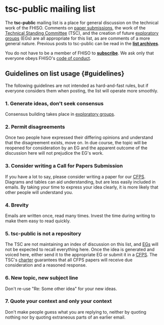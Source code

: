 tsc-public mailing list
=======================

The **tsc-public** mailing list is a place for general discussion on the
technical work of the FHISO.   Comments on [paper submissions](cfps/papers),
the work of the [Technical Standing Committee](/) (TSC), and the creation of
future [exploratory groups](egs) (EGs) are all appropriate for this list, as
are comments of a more general nature.  Previous posts to tsc-public can be
read in the 
[**list archives**](http://fhiso.org/pipermail/tsc-public_fhiso.org/).

You do not have to be a member of FHISO to 
[**subscribe**](http://fhiso.org/mailman/listinfo/tsc-public_fhiso.org).
We ask only that everyone obeys FHISO's 
[code of conduct](http://fhiso.org/aboutfhiso/code-of-conduct/).

Guidelines on list usage 	{#guidelines}
------------------------

The following guidelines are not intended as hard-and-fast rules, but if
everyone considers them when posting, the list will operate more
smoothly.

### 1. Generate ideas, don't seek consensus

Consensus building takes place in [exploratory groups](egs).

### 2. Permit disagreements

Once two people have expressed their differing opinions and understand
that the disagreement exists, move on. In due course, the topic will be
reopened for consideration by an EG and the apparent outcome of the
discussion here will not prejudice the EG's work.

### 3. Consider writing a Call for Papers Submission

If you have a lot to say, please consider writing a paper for our 
[CFPS](cfps).  Diagrams and tables can aid understanding, but are less easily
included in emails.  By taking your time to express your idea clearly, it is
more likely that other people will understand you.

### 4. Brevity

Emails are written once, read many times.  Invest the time during
writing to make them easy to read quickly.

### 5. tsc-public is not a repository

The TSC are not maintaining an index of discussion on this list, and 
[EGs](egs) will not be expected to recall everything here.
Once the idea is generated and voiced here, either send it to the
appropriate EG or submit it in a [CFPS](cfps).  The TSC's [charter](charter)
guarantees that all CFPS papers will receive due consideration and a reasoned
response.

### 6. New topic, new subject line

Don't re-use "Re: Some other idea" for your new ideas.

### 7. Quote your context and only your context

Don't make people guess what you are replying to, neither by quoting
nothing nor by quoting extraneous parts of an earlier email.

